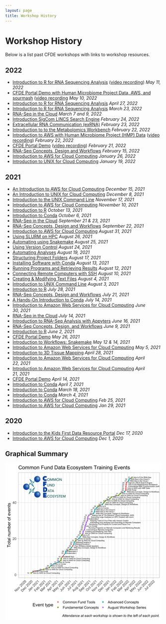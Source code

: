 ```yaml
---
layout: page
title: Workshop History
---
```


# Workshop History

Below is a list past CFDE workshops with links to workshop resources.

## 2022

* [Introduction to R for RNA Sequencing Analysis](https://hackmd.io/MsWY1O9GQXGVDl2OmV2jxg) ([video recording](https://video.ucdavis.edu/media/CFDE+May+Hackathon+-+Intro+to+R+for+RNA-Seq/1_61sjku7o)) _May 11, 2022_ 
* [CFDE Portal Demo with Human Microbiome Project Data, AWS, and sourmash](https://hackmd.io/dW9EoOh3T42eed9q21NLJQ?view#) ([video recording](https://video.ucdavis.edu/media/t/1_yze086oo) _May 10, 2022_
* [Introduction to R for RNA Sequencing Analysis](https://hackmd.io/SnorsWTbTTyRenptpjrhww?view) _April 27, 2022_ 
* [Introduction to R for RNA Sequencing Analysis](https://hackmd.io/@raynamharris/r4rnaseq-workshop) _March 23, 2022_  
* [RNA-Seq in the Cloud](https://osf.io/txcw8/) _March 7 and 9, 2022_  
* [Introduction SigCom LINCS Search Engine](https://nih-cfde.github.io/2022-feb-hackathon/about/) _February 24, 2022_ 
* [Extracellular RNA Communication (exRNA)](https://nih-cfde.github.io/2022-feb-hackathon/about/) _February 23, 2022_ 
* [Introduction to to the Metabolomics Workbench](https://nih-cfde.github.io/2022-feb-hackathon/about/) _February 22, 2022_ 
* [Introduction to AWS with Human Microbiome Project (HMP) Data](https://hackmd.io/9EWhx5vYR3SDmd1Nl9rpyQ?view) ([video recording](https://video.ucdavis.edu/media/Hackathon+-+Day+2+-+HMP/1_evaoqlpg))  _February 22, 2022_ 
* [CFDE Portal Demo](https://app.nih-cfde.org/) ([video recording](https://video.ucdavis.edu/media/Hackathon+-+Day+1+-+Portal+Demo/1_cr0ert97)) _February 21, 2022_ 
* [RNA-Seq Concepts, Design and Workflows](https://osf.io/kj5av/) _February 15, 2022_
* [Introduction to AWS for Cloud Computing](https://github.com/nih-cfde/training-and-engagement/wiki/A-Hands-on-Introduction-to-AWS-for-Cloud-Computing-January-26,-2022) _January 26, 2022_ 
* [Introduction to UNIX for Cloud Computing](https://github.com/nih-cfde/training-and-engagement/wiki/An-Introduction-to-UNIX-for-Remote-Computing:-January-19,-2022) _January 19, 2022_    

## 2021

* [An Introduction to AWS for Cloud Computing](https://github.com/nih-cfde/training-and-engagement/wiki/A-Hands-On-Introduction-to-AWS:-December-15,-2021)  _December 15, 2021_
* [An Introduction to UNIX for Cloud Computing](https://github.com/nih-cfde/training-and-engagement/wiki/An-Introduction-to-UNIX-for-Cloud-Computing---December-8,-2021)  _December 8, 2021_
* [Introduction to the UNIX Command Line](https://github.com/nih-cfde/training-and-engagement/wiki/An-Introduction-to-UNIX:-November-17,-2021) _November 17, 2021_  
* [Introduction to AWS for Cloud Computing](https://github.com/nih-cfde/training-and-engagement/wiki/A-Hands-On-Introduction-to-AWS:-November-10,-2021) _November 10, 2021_  
* [Introduction to R](https://github.com/nih-cfde/training-and-engagement/wiki/Introduction-to-R:-October-13,-2021) _October 13, 2021_  
* [Introduction to Conda](https://github.com/nih-cfde/training-and-engagement/wiki/A-Hands-On-Introduction-to-Conda:-October-6,-2021) _October 6, 2021_  
* [RNA-Seq in the Cloud](https://github.com/nih-cfde/training-and-engagement/wiki/RNA-Seq-in-the-cloud:-June-21-&-23,-2021) _September 21 & 23, 2021_ 
* [RNA-Seq Concepts, Design and Workflows](https://osf.io/txcw8/) _September 22, 2021_  
* [Introduction to AWS for Cloud Computing](https://ngs-docs.github.io/2021-august-remote-computing/making-use-of-on-demand-cloud-computers-from-amazon-web-services.html) _August 31, 2021_  
* [Using SLURM on HPC](https://ngs-docs.github.io/2021-august-remote-computing/executing-large-analyses-on-hpc-clusters-with-slurm.html) _August 26, 2021_  
* [Automating using Snakemake](https://ngs-docs.github.io/2021-august-remote-computing/automating-your-analyses-with-the-snakemake-workflow-system.html) _August 25, 2021_ 
* [Using Version Control](https://ngs-docs.github.io/2021-august-remote-computing/keeping-track-of-your-files-with-version-control.html) _August 24, 2021_
* [Automating Analyses](https://ngs-docs.github.io/2021-august-remote-computing/automating-your-analyses-and-executing-long-running-analyses-on-remote-computers.html) _August 19, 2021_  
* [Structuring Project Folders](https://ngs-docs.github.io/2021-august-remote-computing/structuring-your-projects-for-current-and-future-you.html) _August 17, 2021_  
* [Installing Software with Conda](https://ngs-docs.github.io/2021-august-remote-computing/installing-software-on-remote-computers-with-conda.html) _August 13, 2021_
* [Running Programs and Retrieving Results](https://ngs-docs.github.io/2021-august-remote-computing/running-programs-on-remote-computers-and-retrieving-the-results.html) _August 12, 2021_  
* [Connecting Remote Computers with SSH](https://ngs-docs.github.io/2021-august-remote-computing/connecting-to-remote-computers-with-ssh.html) _August 10, 2021_ 
* [Creating & Modifying Text Files](https://ngs-docs.github.io/2021-august-remote-computing/creating-and-modifying-text-files-on-remote-computers.html) _August 4, 2021_ 
* [Introduction to UNIX Command Line](https://ngs-docs.github.io/2021-august-remote-computing/introduction-to-the-unix-command-line.html) _August 3, 2021_  
* [Introduction to R](https://github.com/nih-cfde/training-and-engagement/wiki/Introduction-to-R:-July-28,-2021) _July 28, 2021_  
* [RNA-Seq Concepts, Design and Workflows](https://osf.io/txcw8/) _July 21, 2021_  
* [A Hands-On Introduction to Conda](https://github.com/nih-cfde/training-and-engagement/wiki/A-Hands-On-Introduction-to-Conda:-July-14,-2021) _July 14, 2021_ 
* [Introduction to Amazon Web Services for Cloud Computing](https://github.com/nih-cfde/training-and-engagement/wiki/A-Hands-On-Introduction-to-AWS:-June-30,-2021) _June 30, 2021_  
* [RNA-Seq in the Cloud](https://github.com/nih-cfde/training-and-engagement/wiki/RNA-Seq-in-the-cloud:-June-21-&-23,-2021) _July 14, 2021_ 
* [Introduction to RNA-Seq Analysis with Appyters](https://us06web.zoom.us/rec/share/wYs0AGJ8cQHZ_UhaE1JJ4q4JmM8K7-F_S95t1OxLPwyuezTTlGjVtGz4ruqwGMp*0ZBYwGZFeeVAoncw?startTime=1623862864000) _June 16, 2021_
* [RNA-Seq Concepts, Design, and Workflows](https://osf.io/kj5av/) _June 9, 2021_  
* [Introduction to R](https://github.com/nih-cfde/training-and-engagement/wiki/Introduction-to-R:-June-2,-2021) _June 2, 2021_  
* [CFDE Portal Demo](https://training.nih-cfde.org/en/latest/Common-Fund-Tools/CFDE-Portal/) _May 26, 2021_  
* [Introduction to Workflows: Snakemake](https://github.com/nih-cfde/training-and-engagement/wiki/Introduction-to-Workflows:-Snakemake-Part-I-&-II-May-12-&-14th,-2021) _May 12 & 14, 2021_  
* [Introduction to Amazon Web Services for Cloud Computing](https://github.com/nih-cfde/training-and-engagement/wiki/A-Hands-On-Introduction-to-AWS:-May-05,-2021) _May 5, 2021_ 
* [Introduction to 3D Tissue Mapping](https://github.com/nih-cfde/training-and-engagement/wiki/Introduction-to-3D-Tissue-Mapping:-April-28,-2021) _April 28, 2021_  
* [Introduction to Amazon Web Services for Cloud Computing](https://github.com/nih-cfde/training-and-engagement/wiki/A-Hands-On-Introduction-to-AWS:-April-22,-2021) _April 22, 2021_  
* [Introduction to Amazon Web Services for Cloud Computing](https://github.com/nih-cfde/training-and-engagement/wiki/A-Hands-On-Introduction-to-AWS:-April-21,-2021) _April 21, 2021_
* [CFDE Portal Demo](http://bit.ly/3abyDy0) _April 14, 2021_
* [Introduction to Conda](https://github.com/nih-cfde/training-and-engagement/wiki/A-Hands-On-Introduction-to-Conda:-April-7,-2021) _April 7, 2021_ 
* [Introduction to Conda](https://github.com/nih-cfde/training-and-engagement/wiki/A-Hands-On-Introduction-to-Conda:-March-18,-2021) _March 18, 2021_  
* [Introduction to Conda](https://github.com/nih-cfde/training-and-engagement/wiki/A-Hands-On-Introduction-to-Conda:-March-4,-2021) _March 4, 2021_  
* [Introduction to AWS for Cloud Computing](https://github.com/nih-cfde/training-and-engagement/wiki/A-Hands-On-Introduction-to-AWS:-February-25,-2021) _Feb 25, 2021_ 
* [Introduction to AWS for Cloud Computing](https://github.com/nih-cfde/training-and-engagement/wiki/A-Hands-On-Introduction-to-AWS:-January-29,-2021)  _Jan 29, 2021_ 

## 2020

* [Introduction to the Kids First Data Resource Portal](https://training.nih-cfde.org/en/latest/Common-Fund-Tools/Kids-First/) _Dec 17, 2020_
* [Introduction to AWS for Cloud Computing](https://github.com/nih-cfde/training-and-engagement/wiki/A-Hands-On-Introduction-to-AWS:-December-1,-2020) _Dec 1, 2020_  

## Graphical Summary

![](../images/workshop-history.png)
